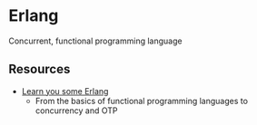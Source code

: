 # Erlang

Concurrent, functional programming language

## Resources

- [Learn you some Erlang](https://learnyousomeerlang.com/content)
  - From the basics of functional programming languages to concurrency and OTP
